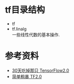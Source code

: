 # tf目录结构  
- tf  
- tf.linalg  
一些线性代数的基本操作.  

# 参考资料
- [30天吃掉那只 TensorFlow2.0](https://lyhue1991.github.io/eat_tensorflow2_in_30_days/)  
- [简单粗暴 TF2.0](https://tf.wiki/zh_hans/)
